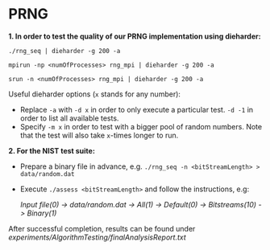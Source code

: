 # PRNG

**1. In order to test the quality of our PRNG implementation using dieharder:**
```
./rng_seq | dieharder -g 200 -a

mpirun -np <numOfProcesses> rng_mpi | dieharder -g 200 -a

srun -n <numOfProcesses> rng_mpi | dieharder -g 200 -a
```

Useful dieharder options (`x` stands for any number):
- Replace `-a` with `-d x` in order to only execute a particular test. `-d -1` in order to list all available tests.
- Specify `-m x` in order to test with a bigger pool of random numbers. Note that the test will also take `x`-times longer to run.

**2. For the NIST test suite:**

- Prepare a binary file in advance, e.g. `./rng_seq -n <bitStreamLength> > data/random.dat`
- Execute `./assess <bitStreamLength>` and follow the instructions, e.g:

    *Input file(0) -> data/random.dat -> All(1) -> Default(0) -> Bitstreams(10) -> Binary(1)*

After successful completion, results can be found under *experiments/AlgorithmTesting/finalAnalysisReport.txt*
